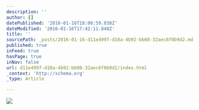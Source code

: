 ```yaml
---
description: ''
author: []
datePublished: '2016-01-16T18:06:59.038Z'
dateModified: '2016-01-16T17:42:11.840Z'
title: ''
sourcePath: _posts/2016-01-16-d11e4997-d18a-4b92-bb08-32aec6f0b9d2.md
published: true
inFeed: true
hasPage: true
inNav: false
url: d11e4997-d18a-4b92-bb08-32aec6f0b9d2/index.html
_context: 'http://schema.org'
_type: Article

---
```

![](https://the-grid-user-content.s3-us-west-2.amazonaws.com/faf110db-72b3-4b09-ae1a-07ce69c9abd1.png)